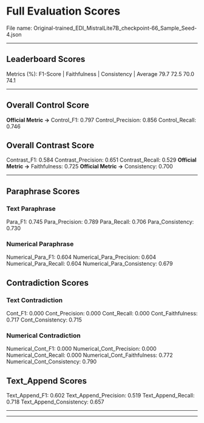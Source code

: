 # Full Evaluation Scores

File name: Original-trained_EDI_MistralLite7B_checkpoint-66_Sample_Seed-4.json


---

## Leaderboard Scores

Metrics (%): F1-Score | Faithfulness | Consistency | Average
                79.7        72.5          70.0        74.1

---

## Overall Control Score

**Official Metric ->** Control_F1: 0.797
Control_Precision: 0.856
Control_Recall: 0.746

## Overall Contrast Score

Contrast_F1: 0.584
Contrast_Precision: 0.651
Contrast_Recall: 0.529
**Official Metric ->** Faithfulness: 0.725
**Official Metric ->** Consistency: 0.700

---


## Paraphrase Scores


### Text Paraphrase

Para_F1: 0.745
Para_Precision: 0.789
Para_Recall: 0.706
Para_Consistency: 0.730


### Numerical Paraphrase

Numerical_Para_F1: 0.604
Numerical_Para_Precision: 0.604
Numerical_Para_Recall: 0.604
Numerical_Para_Consistency: 0.679


## Contradiction Scores


### Text Contradiction

Cont_F1: 0.000
Cont_Precision: 0.000
Cont_Recall: 0.000
Cont_Faithfulness: 0.717
Cont_Consistency: 0.715


### Numerical Contradiction

Numerical_Cont_F1: 0.000
Numerical_Cont_Precision: 0.000
Numerical_Cont_Recall: 0.000
Numerical_Cont_Faithfulness: 0.772
Numerical_Cont_Consistency: 0.790


## Text_Append Scores

Text_Append_F1: 0.602
Text_Append_Precision: 0.519
Text_Append_Recall: 0.718
Text_Append_Consistency: 0.657

---


---

